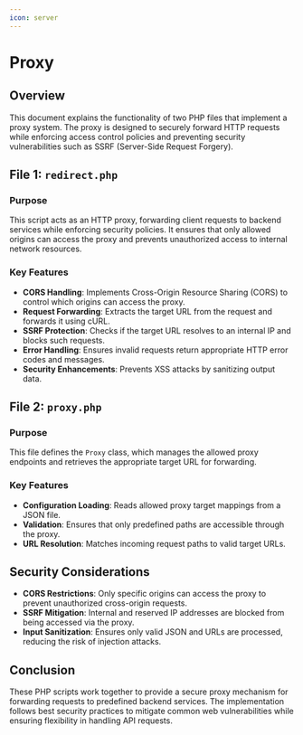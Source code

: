 ```yaml
---
icon: server
---
```


# Proxy

## Overview

This document explains the functionality of two PHP files that implement a proxy system. The proxy is designed to securely forward HTTP requests while enforcing access control policies and preventing security vulnerabilities such as SSRF (Server-Side Request Forgery).

## File 1: `redirect.php`

### Purpose
This script acts as an HTTP proxy, forwarding client requests to backend services while enforcing security policies. It ensures that only allowed origins can access the proxy and prevents unauthorized access to internal network resources.

### Key Features
- **CORS Handling**: Implements Cross-Origin Resource Sharing (CORS) to control which origins can access the proxy.
- **Request Forwarding**: Extracts the target URL from the request and forwards it using cURL.
- **SSRF Protection**: Checks if the target URL resolves to an internal IP and blocks such requests.
- **Error Handling**: Ensures invalid requests return appropriate HTTP error codes and messages.
- **Security Enhancements**: Prevents XSS attacks by sanitizing output data.

## File 2: `proxy.php`

### Purpose
This file defines the `Proxy` class, which manages the allowed proxy endpoints and retrieves the appropriate target URL for forwarding.

### Key Features
- **Configuration Loading**: Reads allowed proxy target mappings from a JSON file.
- **Validation**: Ensures that only predefined paths are accessible through the proxy.
- **URL Resolution**: Matches incoming request paths to valid target URLs.

## Security Considerations
- **CORS Restrictions**: Only specific origins can access the proxy to prevent unauthorized cross-origin requests.
- **SSRF Mitigation**: Internal and reserved IP addresses are blocked from being accessed via the proxy.
- **Input Sanitization**: Ensures only valid JSON and URLs are processed, reducing the risk of injection attacks.

## Conclusion
These PHP scripts work together to provide a secure proxy mechanism for forwarding requests to predefined backend services. The implementation follows best security practices to mitigate common web vulnerabilities while ensuring flexibility in handling API requests.

